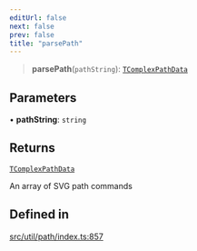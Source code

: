 ```yaml
---
editUrl: false
next: false
prev: false
title: "parsePath"
---
```


> **parsePath**(`pathString`): [`TComplexPathData`](/api/namespaces/util/type-aliases/tcomplexpathdata/)

## Parameters

• **pathString**: `string`

## Returns

[`TComplexPathData`](/api/namespaces/util/type-aliases/tcomplexpathdata/)

An array of SVG path commands

## Defined in

[src/util/path/index.ts:857](https://github.com/fabricjs/fabric.js/blob/c093e29e73123dafcfa091ff4d5e04e690bb796e/src/util/path/index.ts#L857)
